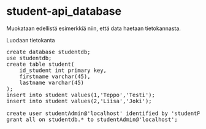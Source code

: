 # student-api_database

Muokataan edellistä esimerkkiä niin, että data haetaan tietokannasta.

Luodaan tietokanta
<pre>
create database studentdb;
use studentdb;
create table student(
    id_student int primary key,
    firstname varchar(45),
    lastname varchar(45)
);
insert into student values(1,'Teppo','Testi');
insert into student values(2,'Liisa','Joki');

create user studentAdmin@'localhost' identified by 'studentPass';
grant all on studentdb.* to studentAdmin@'localhost';
</pre>
